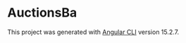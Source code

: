 # AuctionsBa

This project was generated with [Angular CLI](https://github.com/angular/angular-cli) version 15.2.7.
